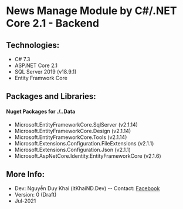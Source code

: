 ﻿# News Manage Module by C#/.NET Core 2.1 - Backend
## Technologies:
- C# 7.3
- ASP.NET Core 2.1
- SQL Server 2019 (v18.9.1)
- Entity Framwork Core

## Packages and Libraries:
#### Nuget Packages for ./..Data
- Microsoft.EntityFrameworkCore.SqlServer  (v2.1.14)
- Microsoft.EntityFrameworkCore.Design  (v2.1.14)
- Microsoft.EntityFrameworkCore.Tools  (v2.1.14)
- Microsoft.Extensions.Configuration.FileExtensions (v2.1.1)
- Microsoft.Extensions.Configuration.Json (v2.1.1)
- Microsoft.AspNetCore.Identity.EntityFrameworkCore (v2.1.6)

## More Info:
- Dev: Nguyễn Duy Khai (itKhaiND.Dev)
-- Contact: [Facebook](https://www.facebook.com/itKhaiND.Dev)
- Version: 0 (Draft)
- Jul-2021

